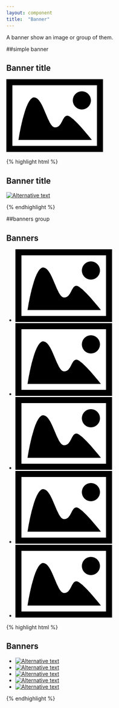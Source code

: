 ```yaml
---
layout: component
title:  "Banner"
---
```


A banner show an image or group of them.

##simple banner

<div class="penguin-example">
	<section class="banner">
	    <h1 class="invisible">Banner title</h1>
	    <p class="banner__content">
	        <a class="banner__content__link" href="url"><img src="/assets/img/image.png" alt="Description" /></a>
	    </p>
	</section>
</div>

{% highlight html %}
<section class="banner">
    <h1 class="invisible">Banner title</h1>
    <p class="banner__content">
        <a class="banner__content__link" href="url">
            <img src="url" alt="Alternative text">
        </a>
    </p>
</section>
{% endhighlight %}





##banners group

<div class="penguin-example">
	<section class="banner">
	    <h1 class="invisible">Banners</h1>
	    <ul class="banner__content">
	        <li class="banner__content__item">
	            <a class="banner__content__link" href="#">
	                <img src="/assets/img/image.png" alt="Description" />
	            </a>
	        </li>
	        <li class="banner__content__item">
	            <a class="banner__content__link" href="#">
	                <img src="/assets/img/image.png" alt="Description" />
	            </a>
	        </li>
	        <li class="banner__content__item">
	            <a class="banner__content__link" href="#">
	                <img src="/assets/img/image.png" alt="Description" />
	            </a>
	        </li>
	        <li class="banner__content__item">
	            <a class="banner__content__link" href="#">
	                <img src="/assets/img/image.png" alt="Description" />
	            </a>
	        </li>
	        <li class="banner__content__item">
	            <a class="banner__content__link" href="#">
	                <img src="/assets/img/image.png" alt="Description" />
	            </a>
	        </li>
	    </ul>
	</section>
</div>

{% highlight html %}
<section class="banner">
    <h1 class="invisible">Banners</h1>
    <ul class="banner__content">
        <li class="banner__content__item">
            <a class="banner__content__link" href="#">
                <img src="url" alt="Alternative text">
            </a>
        </li>
        <li class="banner__content__item">
            <a class="banner__content__link" href="#">
                <img src="url" alt="Alternative text">
            </a>
        </li>
        <li class="banner__content__item">
            <a class="banner__content__link" href="#">
                <img src="url" alt="Alternative text">
            </a>
        </li>
        <li class="banner__content__item">
            <a class="banner__content__link" href="#">
                <img src="url" alt="Alternative text">
            </a>
        </li>
        <li class="banner__content__item">
            <a class="banner__content__link" href="#">
                <img src="url" alt="Alternative text">
            </a>
        </li>
    </ul>
</section>
{% endhighlight %}

